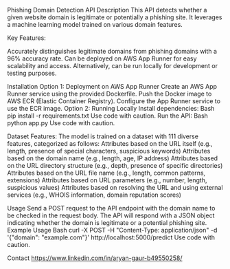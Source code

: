 Phishing Domain Detection API
Description
This API detects whether a given website domain is legitimate or potentially a phishing site. It leverages a machine learning model trained on various domain features.

Key Features:

Accurately distinguishes legitimate domains from phishing domains with a 96% accuracy rate.
Can be deployed on AWS App Runner for easy scalability and access.
Alternatively, can be run locally for development or testing purposes.

Installation
Option 1: Deployment on AWS App Runner
Create an AWS App Runner service using the provided Dockerfile.
Push the Docker image to AWS ECR (Elastic Container Registry).
Configure the App Runner service to use the ECR image.
Option 2: Running Locally
Install dependencies:
Bash
pip install -r requirements.txt
Use code with caution. 
Run the API:
Bash
python app.py
Use code with caution. 

Dataset Features: The model is trained on a dataset with 111 diverse features, categorized as follows:
Attributes based on the URL itself (e.g., length, presence of special characters, suspicious keywords)
Attributes based on the domain name (e.g., length, age, IP address)
Attributes based on the URL directory structure (e.g., depth, presence of specific directories)
Attributes based on the URL file name (e.g., length, common patterns, extensions)
Attributes based on URL parameters (e.g., number, length, suspicious values)
Attributes based on resolving the URL and using external services (e.g., WHOIS information, domain reputation scores)

Usage
Send a POST request to the API endpoint with the domain name to be checked in the request body.
The API will respond with a JSON object indicating whether the domain is legitimate or a potential phishing site.
Example Usage
Bash
curl -X POST -H "Content-Type: application/json" -d '{"domain": "example.com"}' http://localhost:5000/predict
Use code with caution. 


Contact
https://www.linkedin.com/in/aryan-gaur-b49550258/
